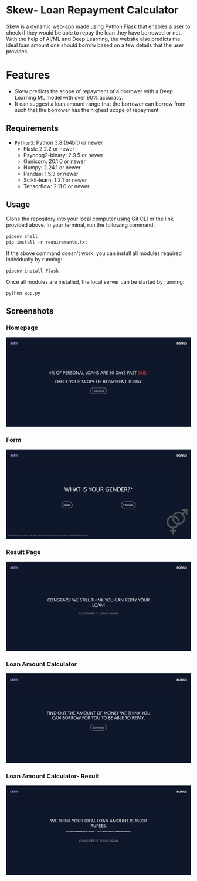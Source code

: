 # Skew- Loan Repayment Calculator

Skew is a dynamic web-app made using Python Flask that enables a user to check if they would be able to repay the loan they have borrowed or not. With the help of AI/ML and Deep Learning, the website also predicts the ideal loan amount one should borrow based on a few details that the user provides.


# Features

- Skew predicts the scope of repayment of a borrower with a Deep Learning ML model with over 90% accuracy. 
- It can suggest a loan amount range that the borrower can borrow from such that the borrower has the highest scope of repayment

## Requirements
 - `Python3`: Python 3.8 (64bit) or newer
	 - Flask: 2.2.2 or newer
	 - Psycopg2-binary: 2.9.5 or newer
	 - Gunicorn: 20.1.0 or newer
	 - Numpy: 2.24.1 or newer
	 - Pandas: 1.5.3 or newer
	 - Scikit-learn: 1.2.1 or newer
	 - Tensorflow: 2.11.0 or newer

## Usage
Clone the repository into your local computer using Git CLI or the link provided above.
In your terminal, run the following command:

    pipenv shell
    pip install -r requirements.txt
 
 If the above command doesn't work, you can install all modules required individually by running:
 

    pipenv install Flask

Once all modules are installed, the local server can be started by running:

    python app.py


## Screenshots
### Homepage
![Home page](/static/images/ss/home.png)
### Form
![Home page](/static/images/ss/form.png)
### Result Page
![Home page](/static/images/ss/result.png)
### Loan Amount Calculator
![Home page](/static/images/ss/bonus.png)
### Loan Amount Calculator- Result
![Home page](/static/images/ss/bonus-result.png)

